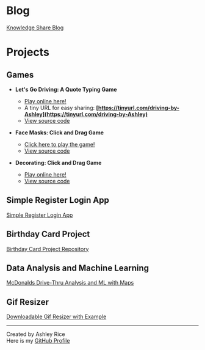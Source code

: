 # Blog

[Knowledge Share Blog](https://ashleysally00.github.io/blog.html)

# Projects   	 

## Games

- **Let's Go Driving: A Quote Typing Game**
  - [Play online here!](https://ashleysally00.github.io/lets-go-driving-speed-typing-game/)
  - A tiny URL for easy sharing:
  **[https://tinyurl.com/driving-by-Ashley](https://tinyurl.com/driving-by-Ashley)**
  - [View source code](https://github.com/ashleysally00/lets-go-driving-speed-typing-game)

- **Face Masks: Click and Drag Game**
  - [Click here to play the game!](https://ashleysally00.github.io/FaceMaskGame_for_browser/)
  - [View source code](https://https://github.com/ashleysally00/FaceMaskGame_for_browser)

- **Decorating: Click and Drag Game**
  - [Play online here!](https://ashleysally00.github.io/DecoratingGame/)
  - [View source code](https://github.com/ashleysally00/DecoratingGame)



## Simple Register Login App

[Simple Register Login App](https://github.com/ashleysally00/simple-register-login-app)

## Birthday Card Project

[Birthday Card Project Repository](https://github.com/ashleysally00/the-birthday-card-project)

## Data Analysis and Machine Learning

[McDonalds Drive-Thru Analysis and ML with Maps](https://github.com/ashleysally00/McDonaldsDrive-ThroughAnalysisAndMachineLearningModeling)

## Gif Resizer

[Downloadable Gif Resizer with Example](https://github.com/ashleysally00/keep_flying_gif_resize_project)

---

Created by Ashley Rice  
Here is my [GitHub Profile](https://github.com/ashleysally00)
